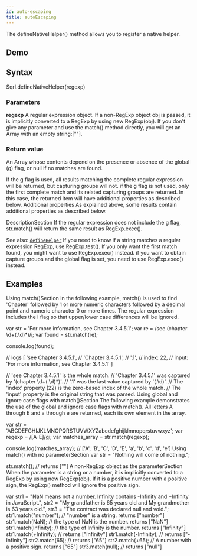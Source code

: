 ```yaml
---
id: auto-escaping
title: autoEscaping
---
```


The defineNativeHelper() method allows you to register a native helper.

## Demo

## Syntax
Sqrl.defineNativeHelper(regexp)
### Parameters
**regexp**
A regular expression object. If a non-RegExp object obj is passed, it is implicitly converted to a RegExp by using new RegExp(obj). If you don't give any parameter and use the match() method directly, you will get an Array with an empty string:[""].
### Return value
An Array whose contents depend on the presence or absence of the global (g) flag, or null if no matches are found.

If the g flag is used, all results matching the complete regular expression will be returned, but capturing groups will not.
if the g flag is not used, only the first complete match and its related capturing groups are returned. In this case, the returned item will have additional properties as described below.
Additional properties
As explained above, some results contain additional properties as described below.

DescriptionSection
If the regular expression does not include the g flag, str.match() will return the same result as RegExp.exec(). 

See also: [`defineHelper`](define-helper)
If you need to know if a string matches a regular expression RegExp, use RegExp.test().
If you only want the first match found, you might want to use RegExp.exec() instead.
if you want to obtain capture groups and the global flag is set, you need to use RegExp.exec() instead.
## Examples
Using match()Section
In the following example, match() is used to find 'Chapter' followed by 1 or more numeric characters followed by a decimal point and numeric character 0 or more times. The regular expression includes the i flag so that upper/lower case differences will be ignored.

var str = 'For more information, see Chapter 3.4.5.1';
var re = /see (chapter \d+(\.\d)*)/i;
var found = str.match(re);

console.log(found);

// logs [ 'see Chapter 3.4.5.1',
//        'Chapter 3.4.5.1',
//        '.1',
//        index: 22,
//        input: 'For more information, see Chapter 3.4.5.1' ]

// 'see Chapter 3.4.5.1' is the whole match.
// 'Chapter 3.4.5.1' was captured by '(chapter \d+(\.\d)*)'.
// '.1' was the last value captured by '(\.\d)'.
// The 'index' property (22) is the zero-based index of the whole match.
// The 'input' property is the original string that was parsed.
Using global and ignore case flags with match()Section
The following example demonstrates the use of the global and ignore case flags with match(). All letters A through E and a through e are returned, each its own element in the array.

var str = 'ABCDEFGHIJKLMNOPQRSTUVWXYZabcdefghijklmnopqrstuvwxyz';
var regexp = /[A-E]/gi;
var matches_array = str.match(regexp);

console.log(matches_array);
// ['A', 'B', 'C', 'D', 'E', 'a', 'b', 'c', 'd', 'e']
Using match() with no parameterSection
var str = "Nothing will come of nothing.";

str.match();   // returns [""]
A non-RegExp object as the parameterSection
When the parameter is a string or a number, it is implicitly converted to a RegExp by using new RegExp(obj). If it is a positive number with a positive sign, the RegExp() method will ignore the positive sign. 

var str1 = "NaN means not a number. Infinity contains -Infinity and +Infinity in JavaScript.",
    str2 = "My grandfather is 65 years old and My grandmother is 63 years old.",
    str3 = "The contract was declared null and void.";
str1.match("number");   // "number" is a string. returns ["number"]
str1.match(NaN);        // the type of NaN is the number. returns ["NaN"]
str1.match(Infinity);   // the type of Infinity is the number. returns ["Infinity"]
str1.match(+Infinity);  // returns ["Infinity"]
str1.match(-Infinity);  // returns ["-Infinity"]
str2.match(65);         // returns ["65"]
str2.match(+65);        // A number with a positive sign. returns ["65"]
str3.match(null);       // returns ["null"]